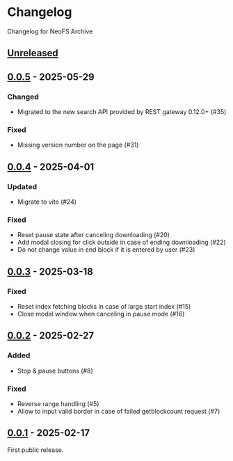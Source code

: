 # Changelog

Changelog for NeoFS Archive

## [Unreleased]

## [0.0.5] - 2025-05-29

### Changed

- Migrated to the new search API provided by REST gateway 0.12.0+ (#35)

### Fixed

- Missing version number on the page (#31)

## [0.0.4] - 2025-04-01

### Updated

- Migrate to vite (#24)

### Fixed

- Reset pause state after canceling downloading (#20)
- Add modal closing for click outside in case of ending downloading (#22)
- Do not change value in end block if it is entered by user (#23)

## [0.0.3] - 2025-03-18

### Fixed

- Reset index fetching blocks in case of large start index (#15)
- Close modal window when canceling in pause mode (#16)

## [0.0.2] - 2025-02-27

### Added

- Stop & pause buttons (#8)

### Fixed

- Reverse range handling (#5)
- Allow to input valid border in case of failed getblockcount request (#7)

## [0.0.1] - 2025-02-17

First public release.


[0.0.1]: https://github.com/nspcc-dev/archive-fs-neo-org/tree/v0.0.1
[0.0.2]: https://github.com/nspcc-dev/archive-fs-neo-org/compare/v0.0.1...v0.0.2
[0.0.3]: https://github.com/nspcc-dev/archive-fs-neo-org/compare/v0.0.2...v0.0.3
[0.0.4]: https://github.com/nspcc-dev/archive-fs-neo-org/compare/v0.0.3...v0.0.4
[0.0.5]: https://github.com/nspcc-dev/archive-fs-neo-org/compare/v0.0.4...v0.0.5
[Unreleased]: https://github.com/nspcc-dev/archive-fs-neo-org/compare/v0.0.5...master
